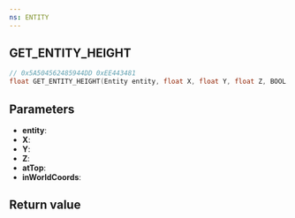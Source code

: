 ```yaml
---
ns: ENTITY
---
```

## GET_ENTITY_HEIGHT

```c
// 0x5A504562485944DD 0xEE443481
float GET_ENTITY_HEIGHT(Entity entity, float X, float Y, float Z, BOOL atTop, BOOL inWorldCoords);
```


## Parameters
* **entity**: 
* **X**: 
* **Y**: 
* **Z**: 
* **atTop**: 
* **inWorldCoords**: 

## Return value
